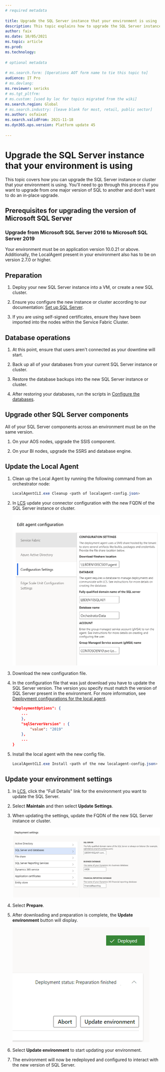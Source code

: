 ```yaml
---
# required metadata

title: Upgrade the SQL Server instance that your environment is using
description: This topic explains how to upgrade the SQL Server instance that your environment is using.
author: faix
ms.date: 10/05/2021
ms.topic: article
ms.prod: 
ms.technology: 

# optional metadata

# ms.search.form: [Operations AOT form name to tie this topic to]
audience: IT Pro
# ms.devlang: 
ms.reviewer: sericks
# ms.tgt_pltfrm: 
# ms.custom: [used by loc for topics migrated from the wiki]
ms.search.region: Global
# ms.search.industry: [leave blank for most, retail, public sector]
ms.author: osfaixat
ms.search.validFrom: 2021-11-18
ms.dyn365.ops.version: Platform update 45 

---
```


# Upgrade the SQL Server instance that your environment is using

This topic covers how you can upgrade the SQL Server instance or cluster that your environment is using. You'll need to go through this process if you want to upgrade from one major version of SQL to another and don't want to do an in-place upgrade. 

## Prerequisites for upgrading the version of Microsoft SQL Server

### Upgrade from Microsoft SQL Server 2016 to Microsoft SQL Server 2019

Your environment must be on application version 10.0.21 or above. Additionally, the LocalAgent present in your environment also has to be on version 2.7.0 or higher.

## Preparation

1. Deploy your new SQL Server instance into a VM, or create a new SQL cluster.

1. Ensure you configure the new instance or cluster according to our documentation: [Set up SQL Server](./setup-deploy-on-premises-pu41.md#setupsql).

1. If you are using self-signed certificates, ensure they have been imported into the nodes within the Service Fabric Cluster.

## Database operations

1. At this point, ensure that users aren't connected as your downtime will start.

1. Back up all of your databases from your current SQL Server instance or cluster.

1. Restore the database backups into the new SQL Server instance or cluster.

1. After restoring your databases, run the scripts in [Configure the databases](./setup-deploy-on-premises-pu41.md#configuredb).

## Upgrade other SQL Server components

All of your SQL Server components across an environment must be on the same version.

1. On your AOS nodes, upgrade the SSIS component.

1. On your BI nodes, upgrade the SSRS and database engine.

## Update the Local Agent

1. Clean up the Local Agent by running the following command from an orchestrator node:

    ```powershell
    LocalAgentCLI.exe Cleanup <path of localagent-config.json>
    ```

1. In [LCS](https://lcs.dynamics.com) update your connector configuration with the new FQDN of the SQL Server instance or cluster.

    ![Connector database settings](media/ConnectorSettingsDB.png)

1. Download the new configuration file.

1. In the configuration file that was just download you have to update the SQL Server version. The version you specify must match the version of SQL Server present in the environment. For more information, see [Deployment configurations for the local agent](./onprem-localagent-options.md).

    ```json
    "deploymentOptions": {
        ...
        },
        "sqlServerVersion" : {
            "value": "2019"
        },
        ...
    }
    ```

1. Install the local agent with the new config file.

    ```powershell
    LocalAgentCLI.exe Install <path of the new localagent-config.json>
    ```

## Update your environment settings

1. In [LCS](https://lcs.dynamics.com), click the "Full Details" link for the environment you want to update the SQL Server.

1. Select **Maintain** and then select **Update Settings**.

1. When updating the settings, update the FQDN of the new SQL Server instance or cluster.

    ![Environment database settings](media/EnvironmentSettingsDB.png)

1. Select **Prepare**.

1. After downloading and preparation is complete, the **Update environment** button will display.

	![Update environment button.](media/0a9d43044593450f1a828c0dd7698024.png)

1. Select **Update environment** to start updating your environment.
     
1. The environment will now be redeployed and configured to interact with the new version of SQL Server.